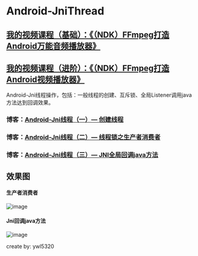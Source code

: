 # Android-JniThread
## [我的视频课程（基础）：《（NDK）FFmpeg打造Android万能音频播放器》](https://edu.csdn.net/course/detail/6842)
## [我的视频课程（进阶）：《（NDK）FFmpeg打造Android视频播放器》](https://edu.csdn.net/course/detail/8036)
Android-Jni线程操作，包括：一般线程的创建、互斥锁、全局Listener调用java方法达到回调效果。
### 博客：[Android-Jni线程（一）— 创建线程](http://blog.csdn.net/ywl5320/article/details/78682479)
### 博客：[Android-Jni线程（二）— 线程锁之生产者消费者](http://blog.csdn.net/ywl5320/article/details/78685793)
### 博客：[Android-Jni线程（三）— JNI全局回调java方法](http://blog.csdn.net/ywl5320/article/details/78739211)

## 效果图
#### 生产者消费者
![image](https://github.com/wanliyang1990/Android-JniThread/blob/master/imgs/thread2.gif)<br/>
#### Jni回调java方法
![image](https://github.com/wanliyang1990/Android-JniThread/blob/master/imgs/thread3.gif)<br/>

create by: ywl5320

